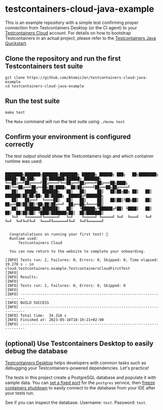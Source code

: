 # testcontainers-cloud-java-example

This is an example repository with a simple test confirming proper connection from Testcontainers Desktop (or the CI agent) to your [Testcontainers Cloud](https://app.testcontainers.cloud) account.
For details on how to bootstrap Testcontainers in an actual project, please refer to the [Testcontainers Java Quickstart](https://github.com/testcontainers/testcontainers-java-spring-boot-quickstart).

## Clone the repository and run the first Testcontainers test suite

```
git clone https://github.com/AtomicJar/testcontainers-cloud-java-example
cd testcontainers-cloud-java-example
```

## Run the test suite

```shell
make test
```

The `Make` command will run the test suite using `./mvnw test`


## Confirm your environment is configured correctly

The test output should show the Testcontainers logo and which container runtime was used:  

```shell

████████╗███████╗███████╗████████╗ ██████╗ ██████╗ ███╗   ██╗████████╗ █████╗ ██╗███╗   ██╗███████╗██████╗ ███████╗ 
╚══██╔══╝██╔════╝██╔════╝╚══██╔══╝██╔════╝██╔═══██╗████╗  ██║╚══██╔══╝██╔══██╗██║████╗  ██║██╔════╝██╔══██╗██╔════╝ 
   ██║   █████╗  ███████╗   ██║   ██║     ██║   ██║██╔██╗ ██║   ██║   ███████║██║██╔██╗ ██║█████╗  ██████╔╝███████╗ 
   ██║   ██╔══╝  ╚════██║   ██║   ██║     ██║   ██║██║╚██╗██║   ██║   ██╔══██║██║██║╚██╗██║██╔══╝  ██╔══██╗╚════██║ 
   ██║   ███████╗███████║   ██║   ╚██████╗╚██████╔╝██║ ╚████║   ██║   ██║  ██║██║██║ ╚████║███████╗██║  ██║███████║ 
   ╚═╝   ╚══════╝╚══════╝   ╚═╝    ╚═════╝ ╚═════╝ ╚═╝  ╚═══╝   ╚═╝   ╚═╝  ╚═╝╚═╝╚═╝  ╚═══╝╚══════╝╚═╝  ╚═╝╚══════╝ 
  
  
  Congratulations on running your first test! 🎉
  Runtime used: 
      Testcontainers Cloud
 
  You can now return to the website to complete your onboarding.

[INFO] Tests run: 2, Failures: 0, Errors: 0, Skipped: 0, Time elapsed: 19.278 s - in cloud.testcontainers.example.TestcontainersCloudFirstTest
[INFO]
[INFO] Results:
[INFO]
[INFO] Tests run: 2, Failures: 0, Errors: 0, Skipped: 0
[INFO]
[INFO] ------------------------------------------------------------------------
[INFO] BUILD SUCCESS
[INFO] ------------------------------------------------------------------------
[INFO] Total time:  34.316 s
[INFO] Finished at: 2023-05-16T18:19:21+02:00
[INFO] ------------------------------------------------------------------------
```

## (optional) Use Testcontainers Desktop to easily debug the database

[Testcontainers Desktop](https://testcontainers.com/desktop/) helps developers with common tasks such as debugging your Testcontainers-powered dependencies. Let's practice!

The tests in this project create a PostgreSQL database and populate it with sample data. You can [set a fixed port](https://newsletter.testcontainers.com/announcements/set-fixed-ports-to-easily-debug-development-services) for the `postgres` service, then [freeze containers shutdown](https://newsletter.testcontainers.com/announcements/freeze-containers-to-prevent-their-shutdown-while-you-debug) to easily connect to the database from your IDE after your tests run.

See if you can inspect the database. Username: `test`. Password: `test`.
 